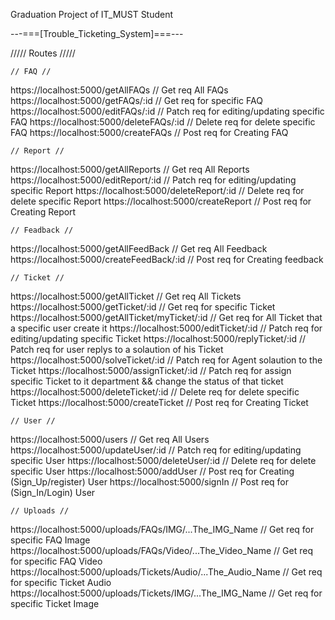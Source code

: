 Graduation Project of IT_MUST Student

---===[Trouble_Ticketing_System]===---

///// Routes /////

    // FAQ //
https://localhost:5000/getAllFAQs  // Get req All FAQs
https://localhost:5000/getFAQs/:id  // Get req for specific FAQ
https://localhost:5000/editFAQs/:id  // Patch req for editing/updating specific FAQ
https://localhost:5000/deleteFAQs/:id  // Delete req for delete specific FAQ
https://localhost:5000/createFAQs  // Post req for Creating FAQ

    // Report //
https://localhost:5000/getAllReports  // Get req All Reports
https://localhost:5000/editReport/:id  // Patch req for editing/updating specific Report
https://localhost:5000/deleteReport/:id  // Delete req for delete specific Report
https://localhost:5000/createReport  // Post req for Creating Report

    // Feadback //
https://localhost:5000/getAllFeedBack  // Get req All Feedback
https://localhost:5000/createFeedBack/:id  // Post req for Creating feedback 

    // Ticket //
https://localhost:5000/getAllTicket  // Get req All Tickets
https://localhost:5000/getTicket/:id  // Get req for specific Ticket
https://localhost:5000/getAllTicket/myTicket/:id // Get req for All Ticket that a specific user create it
https://localhost:5000/editTicket/:id  // Patch req for editing/updating specific Ticket
https://localhost:5000/replyTicket/:id  // Patch req for user replys to a solaution of his Ticket
https://localhost:5000/solveTicket/:id  // Patch req for Agent solaution to the Ticket
https://localhost:5000/assignTicket/:id  // Patch req for assign specific Ticket to it department && change the status of that ticket
https://localhost:5000/deleteTicket/:id  // Delete req for delete specific Ticket
https://localhost:5000/createTicket  // Post req for Creating Ticket

    // User //
https://localhost:5000/users  // Get req All Users
https://localhost:5000/updateUser/:id  // Patch req for editing/updating specific User
https://localhost:5000/deleteUser/:id  // Delete req for delete specific User
https://localhost:5000/addUser  // Post req for Creating (Sign_Up/register) User
https://localhost:5000/signIn  // Post req for (Sign_In/Login) User

    // Uploads //
https://localhost:5000/uploads/FAQs/IMG/...The_IMG_Name  // Get req for specific FAQ Image
https://localhost:5000/uploads/FAQs/Video/...The_Video_Name  // Get req for specific FAQ Video
https://localhost:5000/uploads/Tickets/Audio/...The_Audio_Name  // Get req for specific Ticket Audio
https://localhost:5000/uploads/Tickets/IMG/...The_IMG_Name  // Get req for specific Ticket Image